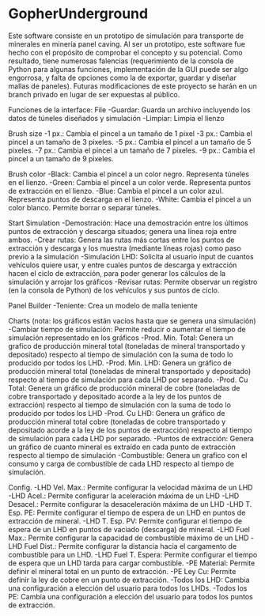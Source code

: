 # GopherUnderground
Este software consiste en un prototipo de simulación para transporte de minerales en minería panel caving.
Al ser un prototipo, este software fue hecho con el propósito de comprobar el concepto y su potencial. Como resultado, tiene numerosas falencias (requerimiento de la consola de Python para algunas funciones, implementación de la GUI puede ser algo engorrosa, y falta de opciones como la de exportar, guardar y diseñar mallas de paneles).
Futuras modificaciones de este proyecto se harán en un branch privado en lugar de ser expuestas al público.

Funciones de la interface:
File
-Guardar: Guarda un archivo incluyendo los datos de túneles diseñados y simulación
-Limpiar: Limpia el lienzo

Brush size
-1 px.: Cambia el pincel a un tamaño de 1 pixel
-3 px.: Cambia el pincel a un tamaño de 3 pixeles.
-5 px.: Cambia el pincel a un tamaño de 5 pixeles.
-7 px.: Cambia el pincel a un tamaño de 7 pixeles.
-9 px.: Cambia el pincel a un tamaño de 9 pixeles.

Brush color
-Black: Cambia el pincel a un color negro. Representa túneles en el lienzo.
-Green: Cambia el pincel a un color verde. Representa puntos de extracción en el lienzo.
-Blue: Cambia el pincel a un color azul. Representa puntos de descarga en el lienzo.
-White: Cambia el pincel a un color blanco. Permite borrar o separar túneles.

Start Simulation
-Demostración: Hace una demostración entre los últimos puntos de extracción y descarga situados; genera una línea roja entre ambos.
-Crear rutas: Genera las rutas más cortas entre los puntos de extracción y descarga y los muestra (mediante líneas rojas) como paso previo a la simulación
-Simulación LHD: Solicita al usuario input de cuantos vehículos quiere usar, y entre cuales puntos de descarga y extracción hacen el ciclo de extracción, para poder generar los cálculos de la simulación y arrojar los gráficos
-Revisar rutas: Permite observar un registro (en la consola de Python) de los vehículos y sus puntos de ciclo.

Panel Builder
-Teniente: Crea un modelo de malla teniente

Charts (nota: los gráficos están vacíos hasta que se genera una simulación)
-Cambiar tiempo de simulación: Permite reducir o aumentar el tiempo de simulación representado en los gráficos
-Prod. Min. Total: Genera un grafico de producción mineral total (toneladas de mineral transportado y depositado) respecto al tiempo de simulación con la suma de todo lo producido por todos los LHD.
-Prod. Min. LHD: Genera un gráfico de producción mineral total (toneladas de mineral transportado y depositado) respecto al tiempo de simulación para cada LHD por separado.
-Prod. Cu Total: Genera un gráfico de producción mineral de cobre (toneladas de cobre transportado y depositado acorde a la ley de los puntos de extracción) respecto al tiempo de simulación con la suma de todo lo producido por todos los LHD
-Prod. Cu LHD: Genera un gráfico de producción mineral total cobre (toneladas de cobre transportado y depositado acorde a la ley de los puntos de extracción) respecto al tiempo de simulación para cada LHD por separado.
-Puntos de extracción: Genera un gráfico de cuanto mineral es extraído en cada punto de extracción respecto al tiempo de simulación
-Combustible: Genera un grafico con el consumo y carga de combustible de cada LHD respecto al tiempo de simulación.

Config.
-LHD Vel. Max.: Permite configurar la velocidad máxima de un LHD
-LHD Acel.: Permite configurar la aceleración máxima de un LHD
-LHD Desacel.: Permite configurar la desaceleración máxima de un LHD
-LHD T. Esp. PE: Permite configurar el tiempo de espera de un LHD en puntos de extracción de mineral.
-LHD T. Esp. PV: Permite configurar el tiempo de espera de un LHD en puntos de vaciado (descarga) de mineral.
-LHD Fuel Max.: Permite configurar la capacidad de combustible máximo de un LHD
-LHD Fuel Dist.: Permite configurar la distancia hacia el cargamento de combustible para un LHD.
-LHD Fuel T. Espera: Permite configurar el tiempo de espera que un LHD tarda para cargar combustible.
-PE Material: Permite definir el mineral total en un punto de extracción.
-PE Ley Cu: Permite definir la ley de cobre en un punto de extracción. 
-Todos los LHD: Cambia una configuración a elección del usuario para todos los LHDs.
-Todos los PE: Cambia una configuración a elección del usuario para todos los puntos de extracción.
